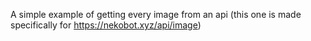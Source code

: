 A simple example of getting every image from an api (this one is made specifically for https://nekobot.xyz/api/image)
